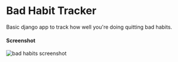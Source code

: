 Bad Habit Tracker
=================

Basic django app to track how well you're doing quitting bad habits.

#### Screenshot

![bad habits screenshot](http://i.imgflash.com/LEc.png)